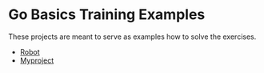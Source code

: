 # Go Basics Training Examples

These projects are meant to serve as examples how to solve the exercises.

- [Robot](robot/)
- [Myproject](myproject/)
